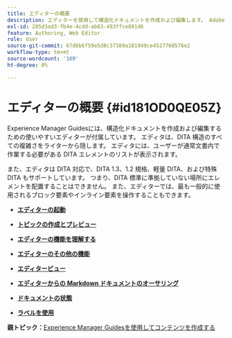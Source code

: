 ```yaml
---
title: エディターの概要
description: エディターを使用して構造化ドキュメントを作成および編集します。 Adobe Experience Manager Guidesで DITA 標準に従ってエディターを操作する方法を説明します。
exl-id: 285d3ad3-fb4e-4cdd-ab83-493ffce891d6
feature: Authoring, Web Editor
role: User
source-git-commit: 67d6b6f59e5d8c37389a181949ce4527760576e2
workflow-type: tm+mt
source-wordcount: '169'
ht-degree: 0%

---
```


# エディターの概要 {#id181OD0QE05Z}

Experience Manager Guidesには、構造化ドキュメントを作成および編集するための使いやすいエディターが付属しています。 エディタは、DITA 構造のすべての複雑さをライターから隠します。 エディタには、ユーザーが通常文書内で作業する必要がある DITA エレメントのリストが表示されます。

また、エディタは DITA 対応で、DITA 1.3、1.2 規格、軽量 DITA、および特殊 DITA もサポートしています。 つまり、DITA 標準に準拠していない場所にエレメントを配置することはできません。 また、エディターでは、最も一般的に使用されるブロック要素やインライン要素を操作することもできます。

- **[エディターの起動](web-editor-launch-editor.md)**

- **[トピックの作成とプレビュー](create-preview-topics.md)**

- **[エディターの機能を理解する](web-editor-features.md)**

- **[エディターのその他の機能](web-editor-other-features.md)**

- **[エディタービュー](web-editor-views.md)**

- **[エディターからの Markdown ドキュメントのオーサリング](web-editor-markdown-topic.md)**

- **[ドキュメントの状態](web-editor-document-states.md)**

- **[ラベルを使用](web-editor-use-label.md)**


**親トピック：**&#x200B;[ Experience Manager Guidesを使用してコンテンツを作成する ](authoring-content-xml-doc.md)
